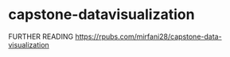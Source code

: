 # capstone-datavisualization

FURTHER READING
https://rpubs.com/mirfani28/capstone-data-visualization
